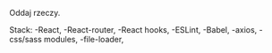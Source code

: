 Oddaj rzeczy.

Stack:
    -React,
    -React-router,
    -React hooks,
    -ESLint,
    -Babel,
    -axios,
    -css/sass modules,
    -file-loader,
    
